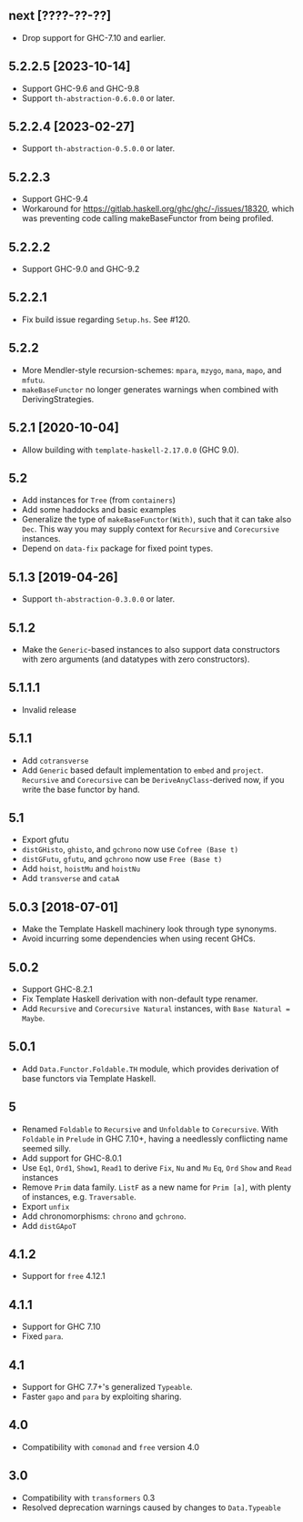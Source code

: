 ## next [????-??-??]

* Drop support for GHC-7.10 and earlier.

## 5.2.2.5 [2023-10-14]

* Support GHC-9.6 and GHC-9.8
* Support `th-abstraction-0.6.0.0` or later.

## 5.2.2.4 [2023-02-27]

* Support `th-abstraction-0.5.0.0` or later.

## 5.2.2.3

* Support GHC-9.4
* Workaround for https://gitlab.haskell.org/ghc/ghc/-/issues/18320, which was
  preventing code calling makeBaseFunctor from being profiled.

## 5.2.2.2

* Support GHC-9.0 and GHC-9.2

## 5.2.2.1

* Fix build issue regarding `Setup.hs`. See #120.

## 5.2.2
* More Mendler-style recursion-schemes: `mpara`, `mzygo`, `mana`, `mapo`, and
  `mfutu`.
* `makeBaseFunctor` no longer generates warnings when combined with
  DerivingStrategies.

## 5.2.1 [2020-10-04]
* Allow building with `template-haskell-2.17.0.0` (GHC 9.0).

## 5.2

* Add instances for `Tree` (from `containers`)
* Add some haddocks and basic examples
* Generalize the type of `makeBaseFunctor(With)`, such that
  it can take also `Dec`. This way you may supply context for `Recursive`
  and `Corecursive` instances.
* Depend on `data-fix` package for fixed point types.

## 5.1.3 [2019-04-26]
* Support `th-abstraction-0.3.0.0` or later.

## 5.1.2
* Make the `Generic`-based instances to also support data constructors with zero
  arguments (and datatypes with zero constructors).

## 5.1.1.1

* Invalid release

## 5.1.1

* Add `cotransverse`
* Add `Generic` based default implementation to `embed` and `project`.
  `Recursive` and `Corecursive` can be `DeriveAnyClass`-derived now,
  if you write the base functor by hand.

## 5.1
* Export gfutu
* `distGHisto`, `ghisto`, and `gchrono` now use `Cofree (Base t)`
* `distGFutu`, `gfutu`, and `gchrono` now use `Free (Base t)`
* Add `hoist`, `hoistMu` and `hoistNu`
* Add `transverse` and `cataA`

## 5.0.3 [2018-07-01]
* Make the Template Haskell machinery look through type synonyms.
* Avoid incurring some dependencies when using recent GHCs.

## 5.0.2
* Support GHC-8.2.1
* Fix Template Haskell derivation with non-default type renamer.
* Add `Recursive` and `Corecursive Natural` instances, with `Base Natural = Maybe`.

## 5.0.1
* Add `Data.Functor.Foldable.TH` module, which provides derivation of base functors via Template Haskell.

## 5
* Renamed `Foldable` to `Recursive` and `Unfoldable` to `Corecursive`. With `Foldable` in `Prelude` in GHC 7.10+, having a needlessly conflicting name seemed silly.
* Add support for GHC-8.0.1
* Use `Eq1`, `Ord1`, `Show1`, `Read1` to derive `Fix`, `Nu` and `Mu` `Eq`, `Ord` `Show` and `Read` instances
* Remove `Prim` data family. `ListF` as a new name for `Prim [a]`, with plenty of instances, e.g. `Traversable`.
* Export `unfix`
* Add chronomorphisms: `chrono` and `gchrono`.
* Add `distGApoT`

## 4.1.2
* Support for `free` 4.12.1

## 4.1.1
* Support for GHC 7.10
* Fixed `para`.

## 4.1
* Support for GHC 7.7+'s generalized `Typeable`.
* Faster `gapo` and `para` by exploiting sharing.

## 4.0

* Compatibility with `comonad` and `free` version 4.0

## 3.0

* Compatibility with `transformers` 0.3
* Resolved deprecation warnings caused by changes to `Data.Typeable`
